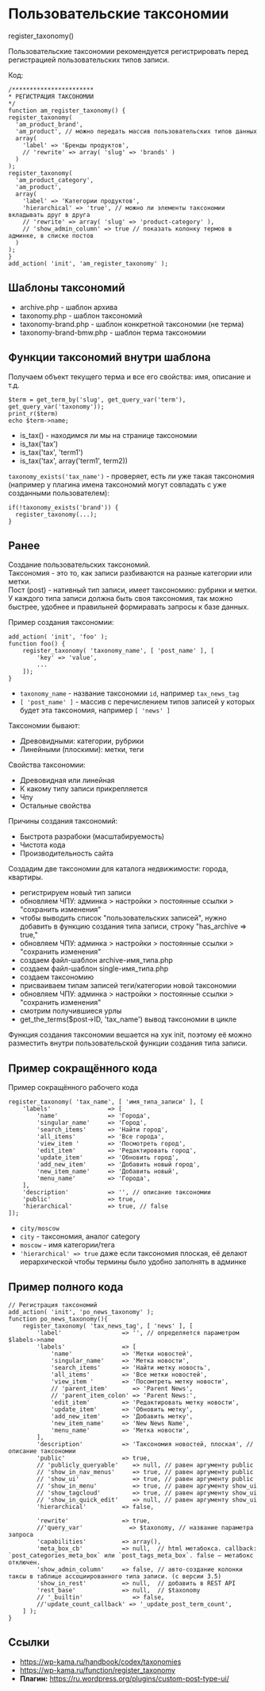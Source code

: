 # Пользовательские таксономии
register_taxonomy()  

Пользовательские таксономии рекомендуется регистрировать перед регистрацией пользовательских типов записи.

Код:

    /***********************
    * РЕГИСТРАЦИЯ ТАКСОНОМИИ
    */
    function am_register_taxonomy() {
    register_taxonomy(
      'am_product_brand',
      'am_product', // можно передать массив пользовательских типов данных
      array(
        'label' => 'Бренды продуктов',
        // 'rewrite' => array( 'slug' => 'brands' )
      )
    );
    register_taxonomy(
      'am_product_category',
      'am_product',
      array(
        'label' => 'Категории продуктов',
        'hierarchical' => 'true', // можно ли элементы таксономии вкладывать друг в друга
        // 'rewrite' => array( 'slug' => 'product-category' ),
        // 'show_admin_column' => true // показать колонку термов в админке, в списке постов
      )
    );
    }
    add_action( 'init', 'am_register_taxonomy' );

## Шаблоны таксономий
- archive.php            - шаблон архива
- taxonomy.php           - шаблон таксономий
- taxonomy-brand.php     - шаблон конкретной таксономии (не терма)
- taxonomy-brand-bmw.php - шаблон терма таксономии

## Функции таксономий внутри шаблона
Получаем объект текущего терма и все его свойства: имя, описание и т.д.

    $term = get_term_by('slug', get_query_var('term'), get_query_var('taxonomy'));
    print_r($term)
    echo $term->name;

- is_tax() - находимся ли мы на странице таксономии
- is_tax('tax')
- is_tax('tax', 'term1')
- is_tax('tax', array('term1', term2))

`taxonomy_exists('tax_name')` - проверяет, есть ли уже такая таксономия (например у плагина имена таксономий могут совпадать с уже созданными пользователем):

    if(!taxonomy_exists('brand')) {
      register_taxonomy(...);
    }

## Ранее
Создание пользовательских таксономий.  
Таксономия - это то, как записи разбиваются на разные категории или метки.  
Пост (post) - нативный тип записи, имеет таксономию: рубрики и метки.  
У каждого типа записи должна быть своя таксономия, так можно быстрее, удобнее и правильней формиравать запросы к базе данных.

Пример создания таксономии:

    add_action( 'init', 'foo' );
    function foo() {
        register_taxonomy( 'taxonomy_name', [ 'post_name' ], [ 
            'key' => 'value',
            ...
        ]);
    }

- `taxonomy_name`   - название таксономии `id`, например `tax_news_tag`
- `[ 'post_name' ]` - массив с перечислением типов записей у которых будет эта таксономия, например `[ 'news' ]`

Таксономии бывают:
- Древовидными: категории, рубрики
- Линейными (плоскими): метки, теги

Свойства таксономии:
- Древовидная или линейная
- К какому типу записи прикрепляется
- Чпу
- Остальные свойства

Причины создания таксономий:
- Быстрота разрабоки (масштабируемость)
- Чистота кода
- Производительность сайта

Создадим две таксономии для каталога недвижимости: города, квартиры.

- регистрируем новый тип записи
- обновляем ЧПУ: админка > настройки > постоянные ссылки > "сохранить изменения"
- чтобы выводить список "пользовательских записей", нужно добавить в функцию создания типа записи, строку "has_archive => true,"
- обновляем ЧПУ: админка > настройки > постоянные ссылки > "сохранить изменения"
- создаем файл-шаблон archive-имя_типа.php
- создаем файл-шаблон single-имя_типа.php
- создаем таксономию
- присваиваем типам записей теги/категории новой таксономии
- обновляем ЧПУ: админка > настройки > постоянные ссылки > "сохранить изменения"
- смотрим получившиеся урлы
- get_the_terms($post->ID, 'tax_name') вывод таксономии в цикле

Функция создания таксономии вешается на хук init, поэтому её можно разместить внутри пользовательской функции создания типа записи.

## Пример сокращённого кода
Пример сокращённого рабочего кода

    register_taxonomy( 'tax_name', [ 'имя_типа_записи' ], [
        'labels'                => [
            'name'              => 'Города',
            'singular_name'     => 'Город',
            'search_items'      => 'Найти город',
            'all_items'         => 'Все города',
            'view_item '        => 'Посмотреть город',
            'edit_item'         => 'Редактировать город',
            'update_item'       => 'Обновить город',
            'add_new_item'      => 'Добавить новый город',
            'new_item_name'     => 'Добавить новый',
            'menu_name'         => 'Города',
        ],
        'description'           => '', // описание таксономии
        'public'                => true,
        'hierarchical'          => true, // false
    ]);

- `city/moscow`
- `city` - таксономия, аналог category
- `moscow` - имя категории/тега
- `'hierarchical' => true` даже если таксономия плоская, её делают иерархической чтобы термины было удобно заполнять в админке 

## Пример полного кода

    // Регистрация таксономий
    add_action( 'init', 'po_news_taxonomy' );
    function po_news_taxonomy(){
        register_taxonomy( 'tax_news_tag', [ 'news' ], [
            'label'                 => '', // определяется параметром $labels->name
            'labels'                => [
                'name'              => 'Метки новостей',
                'singular_name'     => 'Метка новости',
                'search_items'      => 'Найти метку новость',
                'all_items'         => 'Все метки новостей',
                'view_item '        => 'Посомтреть метку новости',
                // 'parent_item'       => 'Parent News',
                // 'parent_item_colon' => 'Parent News:',
                'edit_item'         => 'Редактировать метку новости',
                'update_item'       => 'Обновить метку',
                'add_new_item'      => 'Добавить метку',
                'new_item_name'     => 'New News Name',
                'menu_name'         => 'Метка новости',
            ],
            'description'           => 'Таксономия новостей, плоская', // описание таксономии
            'public'                => true,
            // 'publicly_queryable'    => null, // равен аргументу public
            // 'show_in_nav_menus'     => true, // равен аргументу public
            // 'show_ui'               => true, // равен аргументу public
            // 'show_in_menu'          => true, // равен аргументу show_ui
            // 'show_tagcloud'         => true, // равен аргументу show_ui
            // 'show_in_quick_edit'    => null, // равен аргументу show_ui
            'hierarchical'          => false,

            'rewrite'               => true,
            //'query_var'             => $taxonomy, // название параметра запроса
            'capabilities'          => array(),
            'meta_box_cb'           => null,  // html метабокса. callback: `post_categories_meta_box` или `post_tags_meta_box`. false — метабокс отключен.
            'show_admin_column'     => false, // авто-создание колонки таксы в таблице ассоциированного типа записи. (с версии 3.5)
            'show_in_rest'          => null,  // добавить в REST API
            'rest_base'             => null,  // $taxonomy
            // '_builtin'              => false,
            //'update_count_callback' => '_update_post_term_count',
        ] );
    }

## Ссылки
* https://wp-kama.ru/handbook/codex/taxonomies
* https://wp-kama.ru/function/register_taxonomy
* **Плагин:** https://ru.wordpress.org/plugins/custom-post-type-ui/
